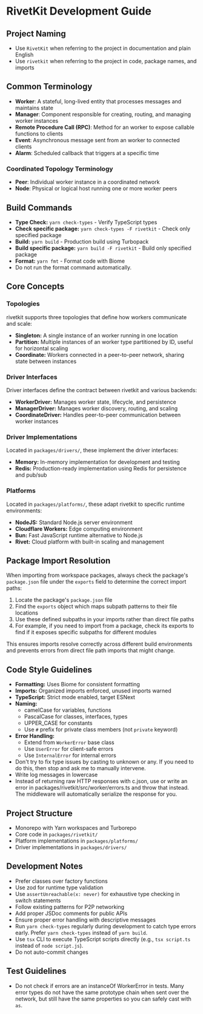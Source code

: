 # RivetKit Development Guide

## Project Naming

- Use `RivetKit` when referring to the project in documentation and plain English
- Use `rivetkit` when referring to the project in code, package names, and imports

## Common Terminology

- **Worker**: A stateful, long-lived entity that processes messages and maintains state
- **Manager**: Component responsible for creating, routing, and managing worker instances
- **Remote Procedure Call (RPC)**: Method for an worker to expose callable functions to clients
- **Event**: Asynchronous message sent from an worker to connected clients
- **Alarm**: Scheduled callback that triggers at a specific time

### Coordinated Topology Terminology

- **Peer**: Individual worker instance in a coordinated network
- **Node**: Physical or logical host running one or more worker peers

## Build Commands

- **Type Check:** `yarn check-types` - Verify TypeScript types
- **Check specific package:** `yarn check-types -F rivetkit` - Check only specified package
- **Build:** `yarn build` - Production build using Turbopack
- **Build specific package:** `yarn build -F rivetkit` - Build only specified package
- **Format:** `yarn fmt` - Format code with Biome
- Do not run the format command automatically.

## Core Concepts

### Topologies

rivetkit supports three topologies that define how workers communicate and scale:

- **Singleton:** A single instance of an worker running in one location
- **Partition:** Multiple instances of an worker type partitioned by ID, useful for horizontal scaling 
- **Coordinate:** Workers connected in a peer-to-peer network, sharing state between instances

### Driver Interfaces

Driver interfaces define the contract between rivetkit and various backends:

- **WorkerDriver:** Manages worker state, lifecycle, and persistence
- **ManagerDriver:** Manages worker discovery, routing, and scaling
- **CoordinateDriver:** Handles peer-to-peer communication between worker instances

### Driver Implementations

Located in `packages/drivers/`, these implement the driver interfaces:

- **Memory:** In-memory implementation for development and testing
- **Redis:** Production-ready implementation using Redis for persistence and pub/sub

### Platforms

Located in `packages/platforms/`, these adapt rivetkit to specific runtime environments:

- **NodeJS:** Standard Node.js server environment
- **Cloudflare Workers:** Edge computing environment
- **Bun:** Fast JavaScript runtime alternative to Node.js
- **Rivet:** Cloud platform with built-in scaling and management

## Package Import Resolution

When importing from workspace packages, always check the package's `package.json` file under the `exports` field to determine the correct import paths:

1. Locate the package's `package.json` file
2. Find the `exports` object which maps subpath patterns to their file locations
3. Use these defined subpaths in your imports rather than direct file paths
4. For example, if you need to import from a package, check its exports to find if it exposes specific subpaths for different modules

This ensures imports resolve correctly across different build environments and prevents errors from direct file path imports that might change.

## Code Style Guidelines

- **Formatting:** Uses Biome for consistent formatting
- **Imports:** Organized imports enforced, unused imports warned
- **TypeScript:** Strict mode enabled, target ESNext
- **Naming:** 
  - camelCase for variables, functions
  - PascalCase for classes, interfaces, types
  - UPPER_CASE for constants
  - Use `#` prefix for private class members (not `private` keyword)
- **Error Handling:** 
  - Extend from `WorkerError` base class
  - Use `UserError` for client-safe errors
  - Use `InternalError` for internal errors
- Don't try to fix type issues by casting to unknown or any. If you need to do this, then stop and ask me to manually intervene.
- Write log messages in lowercase
- Instead of returning raw HTTP responses with c.json, use or write an error in packages/rivetkit/src/worker/errors.ts and throw that instead. The middleware will automatically serialize the response for you.

## Project Structure

- Monorepo with Yarn workspaces and Turborepo
- Core code in `packages/rivetkit/`
- Platform implementations in `packages/platforms/`
- Driver implementations in `packages/drivers/`

## Development Notes

- Prefer classes over factory functions
- Use zod for runtime type validation
- Use `assertUnreachable(x: never)` for exhaustive type checking in switch statements
- Follow existing patterns for P2P networking
- Add proper JSDoc comments for public APIs
- Ensure proper error handling with descriptive messages
- Run `yarn check-types` regularly during development to catch type errors early. Prefer `yarn check-types` instead of `yarn build`.
- Use `tsx` CLI to execute TypeScript scripts directly (e.g., `tsx script.ts` instead of `node script.js`).
- Do not auto-commit changes

## Test Guidelines

- Do not check if errors are an instanceOf WorkerError in tests. Many error types do not have the same prototype chain when sent over the network, but still have the same properties so you can safely cast with `as`.
